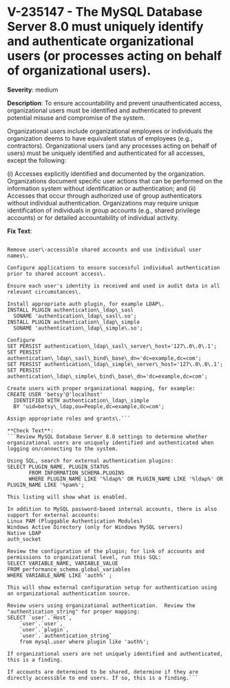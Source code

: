 # V-235147 - The MySQL Database Server 8.0 must uniquely identify and authenticate organizational users (or processes acting on behalf of organizational users).

**Severity**: medium

**Description**:
To ensure accountability and prevent unauthenticated access, organizational users must be identified and authenticated to prevent potential misuse and compromise of the system. 

Organizational users include organizational employees or individuals the organization deems to have equivalent status of employees (e.g., contractors). Organizational users (and any processes acting on behalf of users) must be uniquely identified and authenticated for all accesses, except the following:

(i) Accesses explicitly identified and documented by the organization. Organizations document specific user actions that can be performed on the information system without identification or authentication; and 
(ii) Accesses that occur through authorized use of group authenticators without individual authentication. Organizations may require unique identification of individuals in group accounts (e.g., shared privilege accounts) or for detailed accountability of individual activity.

**Fix Text**:
```Configure MySQL Database Server 8\.0 settings to uniquely identify and authenticate all organizational users who log on/connect to the system\.

Remove user\-accessible shared accounts and use individual user names\. 

Configure applications to ensure successful individual authentication prior to shared account access\. 

Ensure each user's identity is received and used in audit data in all relevant circumstances\.

Install appropriate auth plugin, for example LDAP\.
INSTALL PLUGIN authentication\_ldap\_sasl
  SONAME 'authentication\_ldap\_sasl\.so';
INSTALL PLUGIN authentication\_ldap\_simple
  SONAME 'authentication\_ldap\_simple\.so';

Configure
SET PERSIST authentication\_ldap\_sasl\_server\_host='127\.0\.0\.1';
SET PERSIST authentication\_ldap\_sasl\_bind\_base\_dn='dc=example,dc=com';
SET PERSIST authentication\_ldap\_simple\_server\_host='127\.0\.0\.1';
SET PERSIST authentication\_ldap\_simple\_bind\_base\_dn='dc=example,dc=com';

Create users with proper organizational mapping, for example:
CREATE USER 'betsy'@'localhost'
  IDENTIFIED WITH authentication\_ldap\_simple
  BY 'uid=betsy\_ldap,ou=People,dc=example,dc=com';

Assign appropriate roles and grants\.```

**Check Text**:
```Review MySQL Database Server 8.0 settings to determine whether organizational users are uniquely identified and authenticated when logging on/connecting to the system. 

Using SQL, search for external authentication plugins:
SELECT PLUGIN_NAME, PLUGIN_STATUS
       FROM INFORMATION_SCHEMA.PLUGINS
       WHERE PLUGIN_NAME LIKE '%ldap%' OR PLUGIN_NAME LIKE '%ldap%' OR PLUGIN_NAME LIKE '%pam%';

This listing will show what is enabled. 

In addition to MySQL password-based internal accounts, there is also support for external accounts:
Linux PAM (Pluggable Authentication Modules)
Windows Active Directory (only for Windows MySQL servers)
Native LDAP 
auth_socket

Review the configuration of the plugin; for link of accounts and permissions to organizational level, run this SQL:
SELECT VARIABLE_NAME, VARIABLE_VALUE
FROM performance_schema.global_variables
WHERE VARIABLE_NAME LIKE 'auth%' ;

This will show external configuration setup for authentication using an organizational authentication source.

Review users using organizational authentication.  Review the "authentication_string" for proper mapping:
SELECT `user`.`Host`,
    `user`.`user`,
    `user`.`plugin`,
    `user`.`authentication_string`
    from mysql.user where plugin like 'auth%';

If organizational users are not uniquely identified and authenticated, this is a finding.

If accounts are determined to be shared, determine if they are directly accessible to end users. If so, this is a finding.```
